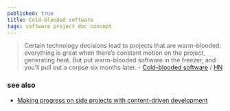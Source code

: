 ```yaml
---
published: true
title: Cold-blooded software
tags: software project doc concept
---
```

> Certain technology decisions lead to projects that are warm-blooded: everything is great when there’s constant motion on the project, generating heat. But put warm-blooded software in the freezer, and you’ll pull out a corpse six months later. - [Cold-blooded software](https://dubroy.com/blog/cold-blooded-software/) / [HN](https://news.ycombinator.com/item?id=38793206)

### see also
- [	Making progress on side projects with content-driven development](https://news.ycombinator.com/item?id=41496731)